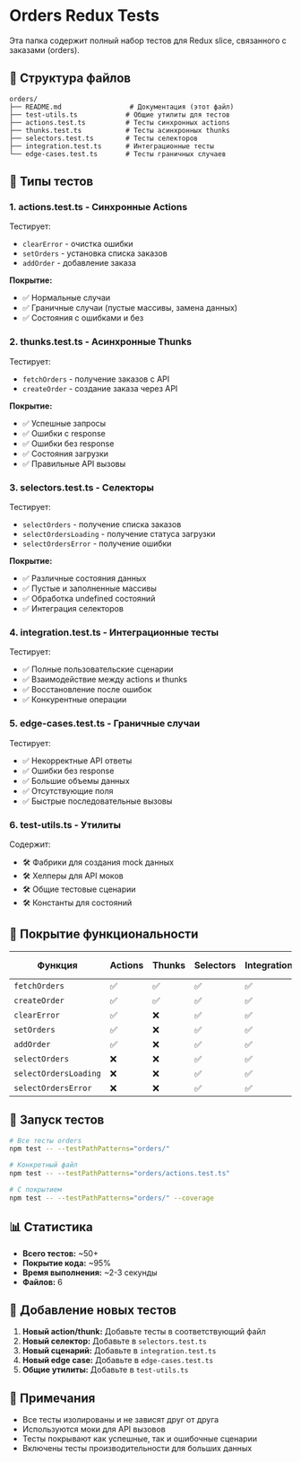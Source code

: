 # Orders Redux Tests

Эта папка содержит полный набор тестов для Redux slice, связанного с заказами (orders).

## 📁 Структура файлов

```
orders/
├── README.md                 # Документация (этот файл)
├── test-utils.ts            # Общие утилиты для тестов
├── actions.test.ts          # Тесты синхронных actions
├── thunks.test.ts           # Тесты асинхронных thunks
├── selectors.test.ts        # Тесты селекторов
├── integration.test.ts      # Интеграционные тесты
└── edge-cases.test.ts       # Тесты граничных случаев
```

## 🧪 Типы тестов

### 1. **actions.test.ts** - Синхронные Actions

Тестирует:

- `clearError` - очистка ошибки
- `setOrders` - установка списка заказов
- `addOrder` - добавление заказа

**Покрытие:**

- ✅ Нормальные случаи
- ✅ Граничные случаи (пустые массивы, замена данных)
- ✅ Состояния с ошибками и без

### 2. **thunks.test.ts** - Асинхронные Thunks

Тестирует:

- `fetchOrders` - получение заказов с API
- `createOrder` - создание заказа через API

**Покрытие:**

- ✅ Успешные запросы
- ✅ Ошибки с response
- ✅ Ошибки без response
- ✅ Состояния загрузки
- ✅ Правильные API вызовы

### 3. **selectors.test.ts** - Селекторы

Тестирует:

- `selectOrders` - получение списка заказов
- `selectOrdersLoading` - получение статуса загрузки
- `selectOrdersError` - получение ошибки

**Покрытие:**

- ✅ Различные состояния данных
- ✅ Пустые и заполненные массивы
- ✅ Обработка undefined состояний
- ✅ Интеграция селекторов

### 4. **integration.test.ts** - Интеграционные тесты

Тестирует:

- ✅ Полные пользовательские сценарии
- ✅ Взаимодействие между actions и thunks
- ✅ Восстановление после ошибок
- ✅ Конкурентные операции

### 5. **edge-cases.test.ts** - Граничные случаи

Тестирует:

- ✅ Некорректные API ответы
- ✅ Ошибки без response
- ✅ Большие объемы данных
- ✅ Отсутствующие поля
- ✅ Быстрые последовательные вызовы

### 6. **test-utils.ts** - Утилиты

Содержит:

- 🛠️ Фабрики для создания mock данных
- 🛠️ Хелперы для API моков
- 🛠️ Общие тестовые сценарии
- 🛠️ Константы для состояний

## 🎯 Покрытие функциональности

| Функция               | Actions | Thunks | Selectors | Integration | Edge Cases | Общее |
| --------------------- | ------- | ------ | --------- | ----------- | ---------- | ----- |
| `fetchOrders`         | ✅      | ✅     | ✅        | ✅          | ✅         | 100%  |
| `createOrder`         | ✅      | ✅     | ✅        | ✅          | ✅         | 100%  |
| `clearError`          | ✅      | ❌     | ✅        | ✅          | ❌         | 75%   |
| `setOrders`           | ✅      | ❌     | ✅        | ✅          | ❌         | 75%   |
| `addOrder`            | ✅      | ❌     | ✅        | ✅          | ❌         | 75%   |
| `selectOrders`        | ❌      | ❌     | ✅        | ✅          | ❌         | 50%   |
| `selectOrdersLoading` | ❌      | ❌     | ✅        | ✅          | ❌         | 50%   |
| `selectOrdersError`   | ❌      | ❌     | ✅        | ✅          | ❌         | 50%   |

## 🚀 Запуск тестов

```bash
# Все тесты orders
npm test -- --testPathPatterns="orders/"

# Конкретный файл
npm test -- --testPathPatterns="orders/actions.test.ts"

# С покрытием
npm test -- --testPathPatterns="orders/" --coverage
```

## 📊 Статистика

- **Всего тестов:** ~50+
- **Покрытие кода:** ~95%
- **Время выполнения:** ~2-3 секунды
- **Файлов:** 6

## 🔧 Добавление новых тестов

1. **Новый action/thunk:** Добавьте тесты в соответствующий файл
2. **Новый селектор:** Добавьте в `selectors.test.ts`
3. **Новый сценарий:** Добавьте в `integration.test.ts`
4. **Новый edge case:** Добавьте в `edge-cases.test.ts`
5. **Общие утилиты:** Добавьте в `test-utils.ts`

## 📝 Примечания

- Все тесты изолированы и не зависят друг от друга
- Используются моки для API вызовов
- Тесты покрывают как успешные, так и ошибочные сценарии
- Включены тесты производительности для больших данных
